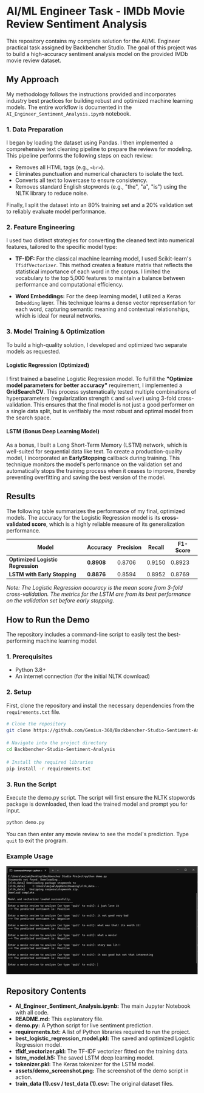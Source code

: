 # AI/ML Engineer Task - IMDb Movie Review Sentiment Analysis

This repository contains my complete solution for the AI/ML Engineer practical task assigned by Backbencher Studio. The goal of this project was to build a high-accuracy sentiment analysis model on the provided IMDb movie review dataset.

## My Approach

My methodology follows the instructions provided and incorporates industry best practices for building robust and optimized machine learning models. The entire workflow is documented in the `AI_Engineer_Sentiment_Analysis.ipynb` notebook.

### 1. Data Preparation
I began by loading the dataset using Pandas. I then implemented a comprehensive text cleaning pipeline to prepare the reviews for modeling. This pipeline performs the following steps on each review:
- Removes all HTML tags (e.g., `<br>`).
- Eliminates punctuation and numerical characters to isolate the text.
- Converts all text to lowercase to ensure consistency.
- Removes standard English stopwords (e.g., "the", "a", "is") using the NLTK library to reduce noise.

Finally, I split the dataset into an 80% training set and a 20% validation set to reliably evaluate model performance.

### 2. Feature Engineering
I used two distinct strategies for converting the cleaned text into numerical features, tailored to the specific model type:

- **TF-IDF:** For the classical machine learning model, I used Scikit-learn's `TfidfVectorizer`. This method creates a feature matrix that reflects the statistical importance of each word in the corpus. I limited the vocabulary to the top 5,000 features to maintain a balance between performance and computational efficiency.

- **Word Embeddings:** For the deep learning model, I utilized a Keras `Embedding` layer. This technique learns a dense vector representation for each word, capturing semantic meaning and contextual relationships, which is ideal for neural networks.

### 3. Model Training & Optimization
To build a high-quality solution, I developed and optimized two separate models as requested.

#### Logistic Regression (Optimized)
I first trained a baseline Logistic Regression model. To fulfill the **"Optimize model parameters for better accuracy"** requirement, I implemented a **GridSearchCV**. This process systematically tested multiple combinations of hyperparameters (regularization strength `C` and `solver`) using 3-fold cross-validation. This ensures that the final model is not just a good performer on a single data split, but is verifiably the most robust and optimal model from the search space.

#### LSTM (Bonus Deep Learning Model)
As a bonus, I built a Long Short-Term Memory (LSTM) network, which is well-suited for sequential data like text. To create a production-quality model, I incorporated an **EarlyStopping** callback during training. This technique monitors the model's performance on the validation set and automatically stops the training process when it ceases to improve, thereby preventing overfitting and saving the best version of the model.

## Results

The following table summarizes the performance of my final, optimized models. The accuracy for the Logistic Regression model is its **cross-validated score**, which is a highly reliable measure of its generalization performance.

| Model | Accuracy | Precision | Recall | F1-Score |
|---|---|---|---|---|
| **Optimized Logistic Regression** | **0.8908** | 0.8706 | 0.9150 | 0.8923 |
| **LSTM with Early Stopping** | **0.8876** | 0.8594 | 0.8952 | 0.8769 |

*Note: The Logistic Regression accuracy is the mean score from 3-fold cross-validation. The metrics for the LSTM are from its best performance on the validation set before early stopping.*

## How to Run the Demo

The repository includes a command-line script to easily test the best-performing machine learning model.

### 1. Prerequisites
- Python 3.8+
- An internet connection (for the initial NLTK download)

### 2. Setup
First, clone the repository and install the necessary dependencies from the `requirements.txt` file.

```bash
# Clone the repository
git clone https://github.com/Genius-360/Backbencher-Studio-Sentiment-Analysis.git

# Navigate into the project directory
cd Backbencher-Studio-Sentiment-Analysis

# Install the required libraries
pip install -r requirements.txt
```
### 3. Run the Script
Execute the demo.py script. The script will first ensure the NLTK stopwords package is downloaded, then load the trained model and prompt you for input.

```bash
python demo.py
```
You can then enter any movie review to see the model's prediction. Type `quit` to exit the program.

### Example Usage
![alt text](assets/demo_screenshot.png)

## Repository Contents
- **AI_Engineer_Sentiment_Analysis.ipynb:** The main Jupyter Notebook with all code.
- **README.md:** This explanatory file.
- **demo.py:** A Python script for live sentiment prediction.
- **requirements.txt:** A list of Python libraries required to run the project.
- **best_logistic_regression_model.pkl:** The saved and optimized Logistic Regression model.
- **tfidf_vectorizer.pkl:** The TF-IDF vectorizer fitted on the training data.
- **lstm_model.h5:** The saved LSTM deep learning model.
- **tokenizer.pkl:** The Keras tokenizer for the LSTM model.
- **assets/demo_screenshot.png:** The screenshot of the demo script in action.
- **train_data (1).csv / test_data (1).csv:** The original dataset files.
